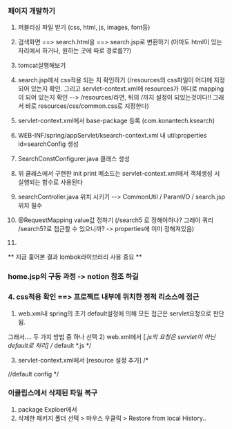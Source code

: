 ### 페이지 개발하기
1. 퍼블리싱 파일 받기 (css, html, js, images, font등)
2. 검색화면 ==> search.html을 ==> search.jsp로 변환하기 (아마도 html이 있는 자리에서 하거나, 원하는 곳에 따로 경로를??)
3. tomcat실행해보기
4. search.jsp에서 css적용 되는 지 확인하기 (/resources의 css파일이 어디에 지정되어 있는지 확인. 그리고 servlet-context.xml에 
resources가 어디로 mapping이 되어 있는지 확인 --> /resources/라면, 뒤의 /까지 설정이 되있는것이다!! 그래서 바로 resources/css/common.css로 
지정한다)
5. servlet-context.xml에서 base-package 등록 (com.konantech.ksearch)
6. WEB-INF/spring/appServlet/ksearch-context.xml 내 util:properties id=searchConfig 생성
7. SearchConstConfigurer.java 클래스 생성 
8. 위 클래스에서 구현한 init print 메소드는 servlet-context.xml에서 객체생성 시 실행되는 함수로 사용된다

9. searchController.java 위치 시키기
		--> CommonUtil / ParamVO / search.jsp 위치 필수
10. @RequestMapping value값 정하기 (/search5 로 정해야하나? 그래야 쿼리 /search5?로 접근할 수 있으니까? -> properties에 이미 정해져있음)

11.
** 지금 훑어본 결과 lombok라이브러리 사용 중요 **


### home.jsp의 구동 과정 -> notion 참조 하길



### 4. css적용 확인 ==> 프로젝트 내부에 위치한 정적 리소스에 접근
1) web.xml내 spring의 초기 default설정에 의해 모든 접근은 servlet요청으로 판단됨.

그래서.... 두 가지 방법 중 하나 선택
2) web.xml에서 [*.js의 요청은 servlet이 아닌 default로 처리]
/*
<servlet-mapping>
        <servlet-name>default</servlet-name>
        <url-pattern>*.js</url-pattern>
</servlet-mapping>
*/

3) servlet-context.xml에서 [resource 설정 추가]
/*
<resources mapping="/js/**" location="/resources/js/" />
<resources mapping="/resources/**" location="/resources/" /> //default config
*/

### 이클립스에서 삭제된 파일 복구
1. package Exploer에서
2. 삭제한 패키지 폴더 선택 > 마우스 우클릭 > Restore from local History.. 
